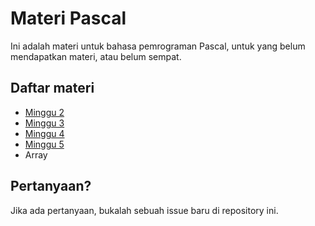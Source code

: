 # Materi Pascal
Ini adalah materi untuk bahasa pemrograman Pascal, untuk yang belum mendapatkan materi, atau belum sempat.

## Daftar materi
* [Minggu 2](Minggu2.md)
* [Minggu 3](Minggu3.md)
* [Minggu 4](Minggu4.md)
* [Minggu 5](Minggu5.md)
* Array

## Pertanyaan?
Jika ada pertanyaan, bukalah sebuah issue baru di repository ini.
